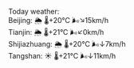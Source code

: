 Today weather:  
Beijing: 🌦 🌡️+20°C 🌬️↘15km/h  
Tianjin: 🌦 🌡️+21°C 🌬️↙0km/h  
Shijiazhuang: 🌦 🌡️+20°C 🌬️↓7km/h  
Tangshan: ☀️ 🌡️+21°C 🌬️↓11km/h  

